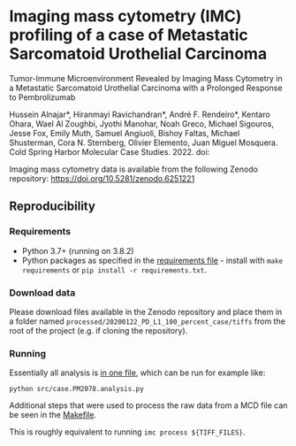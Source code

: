# Imaging mass cytometry (IMC) profiling of a case of Metastatic Sarcomatoid Urothelial Carcinoma

Tumor-Immune Microenvironment Revealed by Imaging Mass Cytometry in a Metastatic Sarcomatoid Urothelial Carcinoma with a Prolonged Response to Pembrolizumab

Hussein Alnajar\*, Hiranmayi Ravichandran\*, André F. Rendeiro\*, Kentaro Ohara, Wael Al Zoughbi, Jyothi Manohar, Noah Greco, Michael Sigouros, Jesse Fox, Emily Muth, Samuel Angiuoli, Bishoy Faltas, Michael Shusterman, Cora N. Sternberg, Olivier Elemento, Juan Miguel Mosquera. Cold Spring Harbor Molecular Case Studies. 2022. doi:

Imaging mass cytometry data is available from the following Zenodo repository: https://doi.org/10.5281/zenodo.6251221

## Reproducibility

### Requirements

- Python 3.7+ (running on 3.8.2)
- Python packages as specified in the [requirements file](requirements.txt) - install with `make requirements` or `pip install -r requirements.txt`.

### Download data

Please download files available in the Zenodo repository and place them in a folder named `processed/20200122_PD_L1_100_percent_case/tiffs` from the root of the project (e.g. if cloning the repository).

### Running

Essentially all analysis is [in one file](src/case.PM2078.analysis.py), which can be run for example like:
```
python src/case.PM2078.analysis.py
```

Additional steps that were used to process the raw data from a MCD file can be seen in the [Makefile](Makefile).

This is roughly equivalent to running `imc process ${TIFF_FILES}`.
